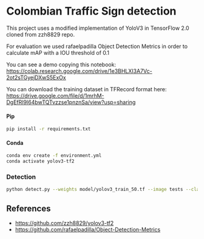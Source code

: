 # Colombian Traffic Sign detection

This project uses a modified implementation of YoloV3 in TensorFlow 2.0 cloned from zzh8829 repo.

For evaluation we used rafaelpadilla Object Detection Metrics in order to calculate mAP with a IOU threshold of 0.1

You can see a demo copying this notebook: https://colab.research.google.com/drive/1e3BHLXI3A7Vc-2ot2sTGyejDXwS5ExOx

You can download the training dataset in TFRecord format here: https://drive.google.com/file/d/1mrhM-DgEfRl9I64bwTQTvzzse1pnznSa/view?usp=sharing

#### Pip

```bash
pip install -r requirements.txt
```

#### Conda

```bash
conda env create -f environment.yml
conda activate yolov3-tf2
```

### Detection

```bash
python detect.py --weights model/yolov3_train_50.tf --image tests --classes data/traffic/names.txt --tiny --output output --val_dataset data/traffic.000

```


## References

- https://github.com/zzh8829/yolov3-tf2
- https://github.com/rafaelpadilla/Object-Detection-Metrics

